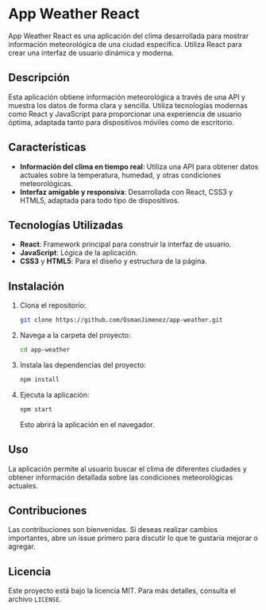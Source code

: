 
# App Weather React

App Weather React es una aplicación del clima desarrollada para mostrar información meteorológica de una ciudad específica. Utiliza React para crear una interfaz de usuario dinámica y moderna.

## Descripción

Esta aplicación obtiene información meteorológica a través de una API y muestra los datos de forma clara y sencilla. Utiliza tecnologías modernas como React y JavaScript para proporcionar una experiencia de usuario óptima, adaptada tanto para dispositivos móviles como de escritorio.

## Características

- **Información del clima en tiempo real**: Utiliza una API para obtener datos actuales sobre la temperatura, humedad, y otras condiciones meteorológicas.
- **Interfaz amigable y responsiva**: Desarrollada con React, CSS3 y HTML5, adaptada para todo tipo de dispositivos.

## Tecnologías Utilizadas

- **React**: Framework principal para construir la interfaz de usuario.
- **JavaScript**: Lógica de la aplicación.
- **CSS3** y **HTML5**: Para el diseño y estructura de la página.

## Instalación

1. Clona el repositorio:

   ```bash
   git clone https://github.com/OsmanJimenez/app-weather.git
   ```

2. Navega a la carpeta del proyecto:

   ```bash
   cd app-weather
   ```

3. Instala las dependencias del proyecto:

   ```bash
   npm install
   ```

4. Ejecuta la aplicación:

   ```bash
   npm start
   ```

   Esto abrirá la aplicación en el navegador.

## Uso

La aplicación permite al usuario buscar el clima de diferentes ciudades y obtener información detallada sobre las condiciones meteorológicas actuales.

## Contribuciones

Las contribuciones son bienvenidas. Si deseas realizar cambios importantes, abre un issue primero para discutir lo que te gustaría mejorar o agregar.

## Licencia

Este proyecto está bajo la licencia MIT. Para más detalles, consulta el archivo `LICENSE`.
